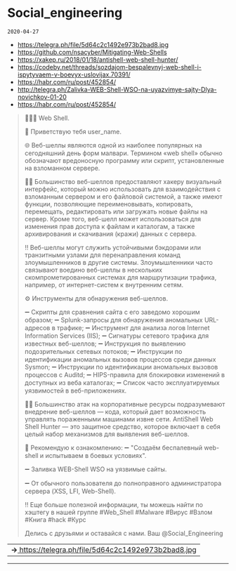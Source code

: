 # Social_engineering
`2020-04-27`

* https://telegra.ph/file/5d64c2c1492e973b2bad8.jpg
* https://github.com/nsacyber/Mitigating-Web-Shells
* https://xakep.ru/2018/01/18/antishell-web-shell-hunter/
* https://codeby.net/threads/sozdajom-bespalevnyj-web-shell-i-ispytyvaem-v-boevyx-uslovijax.70391/
* https://habr.com/ru/post/452854/
* http://telegra.ph/Zalivka-WEB-Shell-WSO-na-uyazvimye-sajty-Dlya-novichkov-01-20
* https://habr.com/ru/post/452854/

<blockquote>
​👨🏻‍💻 Web Shell.

💬 Приветствую тебя user_name.

🌐 Веб-шеллы являются одной из наиболее популярных на сегодняшний день форм малвари. Термином «web shell» обычно обозначают вредоносную программу или скрипт, установленные на взломанном сервере.

☝🏻 Большинство веб-шеллов предоставляют хакеру визуальный интерфейс, который можно использовать для взаимодействия с взломанным сервером и его файловой системой, а также имеют функции, позволяющие переименовывать, копировать, перемещать, редактировать или загружать новые файлы на сервер. Кроме того, веб-шелл может использоваться для изменения прав доступа к файлам и каталогам, а также архивирования и скачивания (кражи) данных с сервера.

‼️ Веб-шеллы могут служить устойчивыми бэкдорами или транзитными узлами для перенаправления команд злоумышленников в другие системы. Злоумышленники часто связывают воедино веб-шеллы в нескольких скомпрометированных системах для маршрутизации трафика, например, от интернет-систем к внутренним сетям.

⚙️ Инструменты для обнаружения веб-шеллов.

➖ Скрипты для сравнения сайта с его заведомо хорошим образом;
➖ Splunk-запросы для обнаружения аномальных URL-адресов в трафике;
➖ Инструмент для анализа логов Internet Information Services (IIS);
➖ Сигнатуры сетевого трафика для известных веб-шеллов;
➖ Инструкция по выявлению подозрительных сетевых потоков;
➖ Инструкции по идентификации аномальных вызовов процессов среди данных Sysmon;
➖ Инструкции по идентификации аномальных вызовов процессов с Auditd;
➖ HIPS-правила для блокировки изменений в доступных из веба каталогах;
➖ Список часто эксплуатируемых уязвимостей в веб-приложениях.

☝🏻 Большинство атак на корпоративные ресурсы подразумевают внедрение веб-шеллов — кода, который дает возможность управлять пораженными машинами извне сети. AntiShell Web Shell Hunter — это защитное средство, которое включает в себя целый набор механизмов для выявления веб-шеллов.

📌 Рекомендую к ознакомлению:
➖ &quot;Создаём беспалевный web-shell и испытываем в боевых условиях&quot;. 

➖ Заливка WEB-Shell WSO на уязвимые сайты. 

➖ От обычного пользователя до полноправного администратора сервера (XSS, LFI, Web-Shell).

‼️ Еще больше полезной информации, ты можешь найти по хэштегу в нашей группе &#35;Web_Shell &#35;Malware &#35;Вирус &#35;Взлом &#35;Книга &#35;hack &#35;Курс

Делись с друзьями и оставайся с нами. Ваш @Social_Engineering
</blockquote>

<table><tr><td><b>→</b><a href="https://telegra.ph/file/5d64c2c1492e973b2bad8.jpg">
https://telegra.ph/file/5d64c2c1492e973b2bad8.jpg
</a>
</td></tr></table>

---

